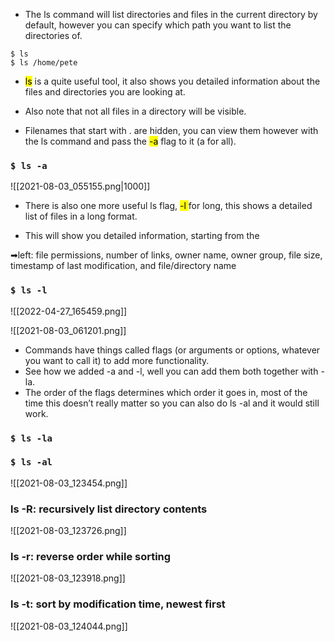 - The ls command will list directories and files in the current directory by default, however you can specify which path you want to list the directories of.

```
$ ls
$ ls /home/pete
```

- <mark>ls</mark> is a quite useful tool, it also shows you detailed information about the files and directories you are looking at.

- Also note that not all files in a directory will be visible.

- Filenames that start with . are hidden, you can view them however with the ls command and pass the <mark>-a</mark> flag to it (a for all).

### `$ ls -a`

![[2021-08-03_055155.png|1000]]

- There is also one more useful ls flag, <mark>-l </mark>for long, this shows a detailed list of files in a long format.

- This will show you detailed information, starting from the

 ➡left: file permissions, number of links, owner name, owner group, file size, timestamp of last modification, and file/directory name

### `$ ls -l`

![[2022-04-27_165459.png]]

![[2021-08-03_061201.png]]

-   Commands have things called flags (or arguments or options, whatever you want to call it) to add more functionality.
-   See how we added -a and -l, well you can add them both together with -la.
-   The order of the flags determines which order it goes in, most of the time this doesn’t really matter so you can also do ls -al and it would still work.

### `$ ls -la`
### `$ ls -al`

![[2021-08-03_123454.png]]

###  ls -R: recursively list directory contents

![[2021-08-03_123726.png]]

### ls -r: reverse order while sorting

![[2021-08-03_123918.png]]

### ls -t: sort by modification time, newest first

![[2021-08-03_124044.png]]
